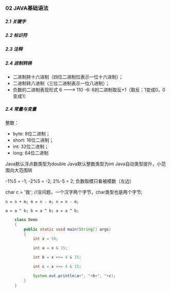 ### 02 JAVA基础语法

##### 2.1 关键字

##### 2.2 标识符

##### 2.3 注释

##### 2.4 进制转换

* 二进制转十六进制（四位二进制位表示一位十六进制）；
* 二进制转八进制（三位二进制表示一位八进制）；
* 负数的二进制表现形式
	6 ---> 110
	-6: 6的二进制取反+1（取反：1变成0，0变成1）

##### 2.4 常量与变量

整数：

* byte: 8位二进制；
* short: 16位二进制；
* int: 32位二进制；
* long: 64位二进制

Java默认浮点数类型为double
Java默认整数类型为int
Java自动类型提升，小范围向大范围转

-1%5 = -1;
-2%5 = -2;
2%-5 = 2;
负数取模只看被模数（左边）


char c = '我';	//没问题，一个汉字两个字节，char类型也是两个字节;

	n = n + m; m = n - m; n = n - m;

	a = a ^ b; b = a ^ b; a = a ^ b;

````java
	class Demo
	{
		public static void main(String[] args)
		{
			int x = 56;

			int a = x & 15;

			int b = x >>= 4 & 15;

			int c = x >>= 4 & 15;

			System.out.println(a+", "+b+", "+c);
		}
	}
````